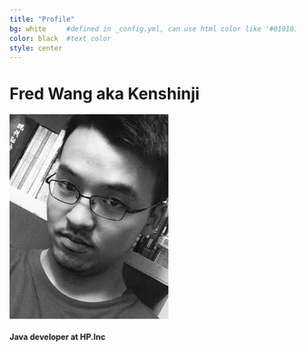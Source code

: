 ```yaml
---
title: "Profile"
bg: white     #defined in _config.yml, can use html color like '#010101'
color: black  #text color
style: center
---
```


# Fred Wang aka Kenshinji 


<img src="../assets/me.png" alt="Drawing" style="width: 280px;height: 360px"/>

#### Java developer at HP.Inc

<!-- ### I am an enthusiastic programmer with a passion for learning new things. I want to build things that improve people’s lives, in an environment where I can grow my skills and talents. -->